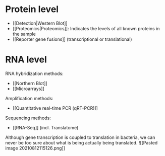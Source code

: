 # Protein level
- [[Detection|Western Blot]]
- [[Proteomics|Proteomics]]: Indicates the levels of all known proteins in the sample
- [[Reporter gene fusions]] (transcriptional or translational)

# RNA level
RNA hybridization methods:
-  [[Northern Blot]]
-  [[Microarrays]]

Amplification methods:
- [[Quantitative real-time PCR (qRT-PCR)]]

Sequencing methods:
- [[RNA-Seq]] (incl. Translatome)


Although gene transcription is coupled to translation in bacteria, we can never be too sure about what is being actually being translated.
![[Pasted image 20210812115126.png]]


